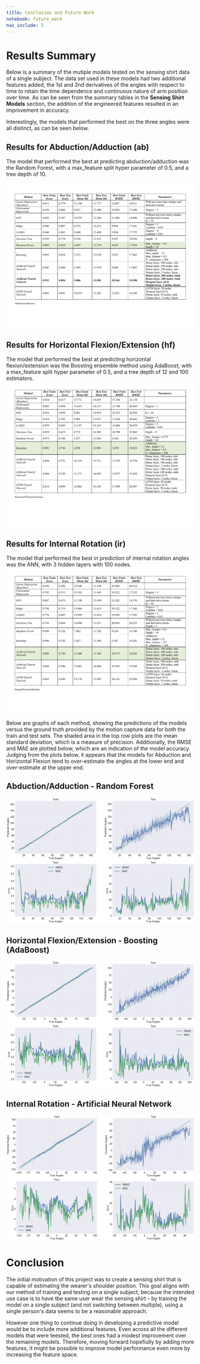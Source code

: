 ```yaml
---
title: Conclusion and Future Work
notebook: future_work
nav_include: 5
---
```




# Results Summary
Below is a summary of the mutiple models tested on the sensing shirt data of a single subject. The data set used in these models had two additional features added, the 1st and 2nd derivatives of the angles with respect to time to retain the time dependence and continuous nature of arm position over time. As can be seen from the summary tables in the **Sensing Shirt Models** section, the addition of the engineered features resulted in an improvement in accuracy. 

Interestingly, the models that performed the best on the three angles were all distinct, as can be seen below. 

##  Results for Abduction/Adduction (ab)

The model that performed the best at predicting abduction/adduction was the Random Forest, with a max_feature split hyper parameter of 0.5, and a tree depth of 10. 

[![](results1.png)](results1.png)


##  Results for Horizontal Flexion/Extension (hf)
The model that performed the best at predicting horizontal flexion/extension was the Boosting ensemble method using AdaBoost, with a max_feature split hyper parameter of 0.5, and a tree depth of 12 and 100 estimators.  
[![](results2.png)](results2.png)


##  Results for Internal Rotation (ir)
The model that performed the best in prediction of internal rotation angles was the ANN, with 3 hidden layers with 100 nodes. 
[![](results3.png)](results3.png)



Below are graphs of each method, showing the predictions of the models versus the ground truth provided by the motion capture data for both the train and test sets. The shaded area in the top row plots are the mean standard deviation, which is a measure of precision. Additionally, the RMSE and MAE are plotted below, which are an indication of the model accuracy. Judging from the plots below, it appears that the models for Abduction and Horizontal Flexion tend to over-estimate the angles at the lower end and over-estimate at the upper end. 


## Abduction/Adduction - Random Forest
[![](ab.png)](ab.png)

## Horizontal Flexion/Extension - Boosting (AdaBoost)
[![](hf.png)](hf.png)

## Internal Rotation - Artificial Neural Network
[![](ir.png)](ir.png)




# Conclusion

The initial motivation of this project was to create a sensing shirt that is capable of estimating the wearer's shoulder position. This goal aligns with our method of training and testing on a single subject, because the intended use case is to have tbe same user wear the sensing shirt - by training the model on a single subject (and not switching between multiple), using a single person's data seems to be a reasonable approach.

However one thing to continue doing in developing a predictive model would be to include more additional features. Even across all the different models that were teested, the best ones had a modest improvement over the remaining models. Therefore, moving forward hopefiully by adding more features, it might be possible to improve model performance even more by increasing the feature space. 

